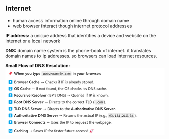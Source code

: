 ## Internet
- human access information online through domain name
- web browser interact though internet protocol addresses

<b>IP address:</b> a unique address that identifies a device and website on the internet or a local network

<b>DNS:</b> domain name system is the phone-book of internet. it translates domain names to ip addresses. so browsers can load internet resources.

<b>Small Flow of DNS Resolution:</b> 
![dns flow](../../images/dns_flow.png)